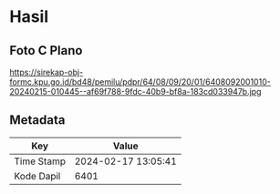 # Hasil

## Foto C Plano

https://sirekap-obj-formc.kpu.go.id/bd48/pemilu/pdpr/64/08/09/20/01/6408092001010-20240215-010445--af69f788-9fdc-40b9-bf8a-183cd033947b.jpg


## Metadata

| Key        | Value               |
| ---------- | ------------------- |
| Time Stamp | 2024-02-17 13:05:41 |
| Kode Dapil | 6401                |



